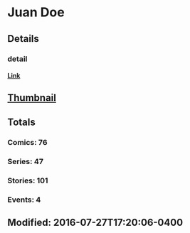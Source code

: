 # Juan  Doe 
## Details
### detail
#### [Link](http://marvel.com/comics/creators/1054/juan_doe?utm_campaign=apiRef&utm_source=225578a89fc76f3d20fbffda5d17a88d)
## [Thumbnail](http://i.annihil.us/u/prod/marvel/i/mg/6/a0/4bc5d6182d882.jpg)
## Totals
### Comics: 76
### Series: 47
### Stories: 101
### Events: 4
## Modified: 2016-07-27T17:20:06-0400